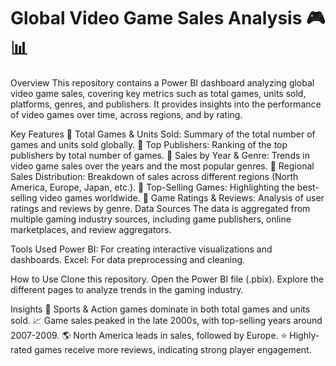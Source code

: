 # Global Video Game Sales Analysis 🎮📊
Overview
This repository contains a Power BI dashboard analyzing global video game sales, covering key metrics such as total games, units sold, platforms, genres, and publishers. It provides insights into the performance of video games over time, across regions, and by rating.

Key Features
📌 Total Games & Units Sold: Summary of the total number of games and units sold globally.
📌 Top Publishers: Ranking of the top publishers by total number of games.
📌 Sales by Year & Genre: Trends in video game sales over the years and the most popular genres.
📌 Regional Sales Distribution: Breakdown of sales across different regions (North America, Europe, Japan, etc.).
📌 Top-Selling Games: Highlighting the best-selling video games worldwide.
📌 Game Ratings & Reviews: Analysis of user ratings and reviews by genre.
Data Sources
The data is aggregated from multiple gaming industry sources, including game publishers, online marketplaces, and review aggregators.

Tools Used
Power BI: For creating interactive visualizations and dashboards.
Excel: For data preprocessing and cleaning.

How to Use
Clone this repository.
Open the Power BI file (.pbix).
Explore the different pages to analyze trends in the gaming industry.

Insights
🎯 Sports & Action games dominate in both total games and units sold.
📈 Game sales peaked in the late 2000s, with top-selling years around 2007-2009.
🌎 North America leads in sales, followed by Europe.
⭐ Highly-rated games receive more reviews, indicating strong player engagement.
